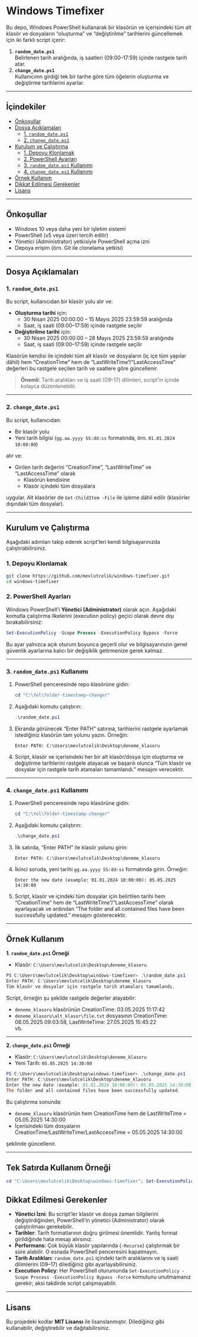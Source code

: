 # Windows Timefixer

Bu depo, Windows PowerShell kullanarak bir klasörün ve içerisindeki tüm alt klasör ve dosyaların “oluşturma” ve “değiştirilme” tarihlerini güncellemek için iki farklı script içerir:

1. **`random_date.ps1`**  
   Belirlenen tarih aralığında, iş saatleri (09:00–17:59) içinde rastgele tarih atar.
2. **`change_date.ps1`**  
   Kullanıcının girdiği tek bir tarihe göre tüm öğelerin oluşturma ve değiştirme tarihlerini ayarlar.

---

## İçindekiler

- [Önkoşullar](#önkoşullar)  
- [Dosya Açıklamaları](#dosya-açıklamaları)  
  - [1. `random_date.ps1`](#1-random_dateps1)  
  - [2. `change_date.ps1`](#2-change_dateps1)  
- [Kurulum ve Çalıştırma](#kurulum-ve-çalıştırma)  
  - [1. Depoyu Klonlamak](#1-depoyu-klonlamak)  
  - [2. PowerShell Ayarları](#2-powershell-ayarları)  
  - [3. `random_date.ps1` Kullanımı](#3-random_dateps1-kullanımı)  
  - [4. `change_date.ps1` Kullanımı](#4-change_dateps1-kullanımı)  
- [Örnek Kullanım](#örnek-kullanım)  
- [Dikkat Edilmesi Gerekenler](#dikkat-edilmesi-gerekenler)  
- [Lisans](#lisans)

---

## Önkoşullar

- Windows 10 veya daha yeni bir işletim sistemi  
- PowerShell (v5 veya üzeri tercih edilir)  
- Yönetici (Administrator) yetkisiyle PowerShell açma izni  
- Depoya erişim (örn. Git ile clonelama yetkisi)

---

## Dosya Açıklamaları

### 1. `random_date.ps1`

Bu script, kullanıcıdan bir klasör yolu alır ve:

- **Oluşturma tarihi** için:  
  - 30 Nisan 2025 00:00:00 – 15 Mayıs 2025 23:59:59 aralığında  
  - Saat, iş saati (09:00–17:59) içinde rastgele seçilir  
- **Değiştirilme tarihi** için:  
  - 30 Nisan 2025 00:00:00 – 28 Mayıs 2025 23:59:59 aralığında  
  - Saat, iş saati (09:00–17:59) içinde rastgele seçilir  

Klasörün kendisi ile içindeki tüm alt klasör ve dosyaların (iç içe tüm yapılar dâhil) hem “CreationTime” hem de “LastWriteTime”/“LastAccessTime” değerleri bu rastgele seçilen tarih ve saatlere göre güncellenir.

> **Önemli**: Tarih aralıkları ve iş saati (09–17) dilimleri, script’in içinde kolayca düzenlenebilir.

---

### 2. `change_date.ps1`

Bu script, kullanıcıdan:

- Bir klasör yolu  
- Yeni tarih bilgisi (`gg.aa.yyyy SS:dd:ss` formatında, örn. `01.01.2024 10:00:00`)  

alır ve:

- Girilen tarih değerini “CreationTime”, “LastWriteTime” ve “LastAccessTime” olarak  
  - Klasörün kendisine  
  - Klasör içindeki tüm dosyalara  

uygular. Alt klasörler de `Get-ChildItem -File` ile işleme dâhil edilir (klasörler dışındaki tüm dosyalar).

---

## Kurulum ve Çalıştırma

Aşağıdaki adımları takip ederek script’leri kendi bilgisayarınızda çalıştırabilirsiniz.

### 1. Depoyu Klonlamak

```bash
git clone https://github.com/mevlutcelik/windows-timefixer.git
cd windows-timefixer
```

### 2. PowerShell Ayarları

Windows PowerShell’i **Yönetici (Administrator)** olarak açın. Aşağıdaki komutla çalıştırma ilkelerini (execution policy) geçici olarak devre dışı bırakabilirsiniz:

```powershell
Set-ExecutionPolicy -Scope Process -ExecutionPolicy Bypass -Force
```

Bu ayar yalnızca açık oturum boyunca geçerli olur ve bilgisayarınızın genel güvenlik ayarlarına kalıcı bir değişiklik getirmenize gerek kalmaz.

---

### 3. `random_date.ps1` Kullanımı

1. PowerShell penceresinde repo klasörüne gidin:

   ```powershell
   cd "C:\Yol\folder-timestamp-changer"
   ```

2. Aşağıdaki komutu çalıştırın:

   ```powershell
   .\random_date.ps1
   ```

3. Ekranda görünecek “Enter PATH” satırına, tarihlerini rastgele ayarlamak istediğiniz klasörün tam yolunu yazın. Örneğin:

   ```
   Enter PATH: C:\Users\mevlutcelik\Desktop\deneme_klasoru
   ```

4. Script, klasör ve içerisindeki her bir alt klasör/dosya için oluşturma ve değiştirme tarihlerini rastgele atayacak ve başarılı olunca “Tüm klasör ve dosyalar için rastgele tarih atamaları tamamlandı.” mesajını verecektir.

---

### 4. `change_date.ps1` Kullanımı

1. PowerShell penceresinde repo klasörüne gidin:

   ```powershell
   cd "C:\Yol\folder-timestamp-changer"
   ```

2. Aşağıdaki komutu çalıştırın:

   ```powershell
   .\change_date.ps1
   ```

3. İlk satırda, “Enter PATH” ile klasör yolunu girin:

   ```
   Enter PATH: C:\Users\mevlutcelik\Desktop\deneme_klasoru
   ```

4. İkinci soruda, yeni tarihi `gg.aa.yyyy SS:dd:ss` formatında girin. Örneğin:

   ```
   Enter the new date (example: 01.01.2024 10:00:00): 05.05.2025 14:30:00
   ```

5. Script, klasör ve içindeki tüm dosyalar için belirtilen tarihi hem “CreationTime” hem de “LastWriteTime”/“LastAccessTime” olarak ayarlayacak ve ardından “The folder and all contained files have been successfully updated.” mesajını gösterecektir.

---

## Örnek Kullanım

**1. `random_date.ps1` Örneği**  
- Klasör: `C:\Users\mevlutcelik\Desktop\deneme_klasoru`  

```powershell
PS C:\Users\mevlutcelik\Desktop\windows-timefixer> .\random_date.ps1
Enter PATH: C:\Users\mevlutcelik\Desktop\deneme_klasoru
Tüm klasör ve dosyalar için rastgele tarih atamaları tamamlandı.
```

Script, örneğin şu şekilde rastgele değerler atayabilir:
- `deneme_klasoru` klasörünün CreationTime: 03.05.2025 11:17:42  
- `deneme_klasoru\alt_klasor\file.txt` dosyasının CreationTime: 08.05.2025 09:03:58, LastWriteTime: 27.05.2025 15:45:22  
  vb.

---

**2. `change_date.ps1` Örneği**  
- Klasör: `C:\Users\mevlutcelik\Desktop\deneme_klasoru`  
- Yeni Tarih: `05.05.2025 14:30:00`  

```powershell
PS C:\Users\mevlutcelik\Desktop\windows-timefixer> .\change_date.ps1
Enter PATH: C:\Users\mevlutcelik\Desktop\deneme_klasoru
Enter the new date (example: 01.01.2024 10:00:00): 05.05.2025 14:30:00
The folder and all contained files have been successfully updated.
```

Bu çalıştırma sonunda:
- `deneme_klasoru` klasörünün hem CreationTime hem de LastWriteTime = 05.05.2025 14:30:00  
- İçerisindeki tüm dosyaların CreationTime/LastWriteTime/LastAccessTime = 05.05.2025 14:30:00  

şeklinde güncellenir.

---

## Tek Satırda Kullanım Örneği
```powershell
cd "C:\Users\mevlutcelik\Desktop\windows-timefixer"; Set-ExecutionPolicy -Scope Process -ExecutionPolicy Bypass -Force; .\random_date.ps1
```

## Dikkat Edilmesi Gerekenler

- **Yönetici İzni**: Bu script’ler klasör ve dosya zaman bilgilerini değiştirdiğinden, PowerShell’in yönetici (Administrator) olarak çalıştırılması gerekebilir.  
- **Tarihler**: Tarih formatlarının doğru girilmesi önemlidir. Yanlış format girildiğinde hata mesajı alırsınız.  
- **Performans**: Çok büyük klasör yapılarında (`-Recurse`) çalıştırmak bir süre alabilir. O esnada PowerShell penceresini kapatmayın.  
- **Tarih Aralıkları**: `random_date.ps1` içindeki tarih aralıklarını ve iş saati dilimlerini (09–17) dilediğiniz gibi ayarlayabilirsiniz.  
- **Execution Policy**: Her PowerShell oturumunda `Set-ExecutionPolicy -Scope Process -ExecutionPolicy Bypass -Force` komutunu unutmamanız gerekir; aksi takdirde script çalışmayabilir.

---

## Lisans

Bu projedeki kodlar **MIT Lisansı** ile lisanslanmıştır. Dilediğiniz gibi kullanabilir, değiştirebilir ve dağıtabilirsiniz.
